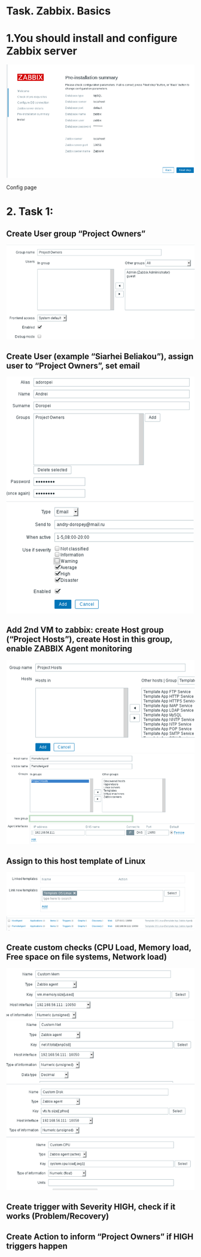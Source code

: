 #  Task. Zabbix. Basics

# 1.You should install and configure Zabbix server

<img src="pictures/Screenshot from 2017-07-24 12-40-12.png">

Config page
 
# 2. Task 1:

## Create User group “Project Owners” 

<img src="pictures/Screenshot from 2017-07-24 13-44-24.png">

## Create User (example “Siarhei Beliakou”), assign user to “Project Owners”, set email

<img src="pictures/Screenshot from 2017-07-24 13-45-37.png">

<img src="pictures/Screenshot from 2017-07-24 13-47-28.png">


## Add 2nd VM to zabbix: create Host group (“Project Hosts”), create Host in this group, enable ZABBIX Agent monitoring

<img src="pictures/Screenshot from 2017-07-24 14-33-09.png">

<img src="pictures/Screenshot from 2017-07-24 14-38-20.png">

## Assign to this host template of Linux 

<img src="pictures/Screenshot from 2017-07-24 14-39-38.png">

<img src="pictures/Screenshot from 2017-07-24 14-42-48.png">

## Create custom checks (CPU Load, Memory load, Free space on file systems, Network load)

<img src="pictures/Screenshot from 2017-07-24 17-29-29.png">

<img src="pictures/Screenshot from 2017-07-24 17-31-57.png">

<img src="pictures/Screenshot from 2017-07-24 17-36-53.png">

<img src="pictures/Screenshot from 2017-07-24 18-39-45.png">

## Create trigger with Severity HIGH, check if it works (Problem/Recovery)

## Create Action to inform “Project Owners” if HIGH triggers happen

